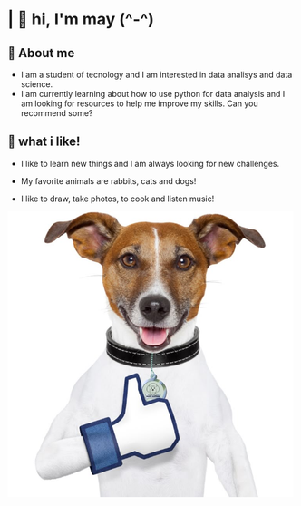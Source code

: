 # | 🌼 hi, I'm may (^-^)


## 🐰 About me

- I am a student of tecnology and I am interested in data analisys and data science. 
- I am currently learning about how to use python for data analysis and I am looking for resources to help me improve my skills. Can you recommend some? 

## 🐰 what i like!
- I like to learn new things and I am always looking for new challenges.

- My favorite animals are rabbits, cats and dogs!
- I like to draw, take photos, to cook and listen music!


![Dog curtindo o repositório](/Imagens/cachorro_dando_like.jpeg)
